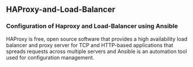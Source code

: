 ## HAProxy-and-Load-Balancer
### Configuration of Haproxy and Load-Balancer using Ansible

HAProxy is free, open source software that provides a high availability load balancer and proxy server for TCP and HTTP-based applications that spreads requests across multiple servers and Ansible is an automation tool used for configuration management.

